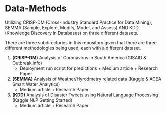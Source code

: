 # Data-Methods
Utilizing CRISP-DM (Cross-Industry Standard Practice for Data Mining), SEMMA (Sample, Explore, Modify, Model, and Assess) AND KDD (Knowledge Discovery in Databases) on three different datasets.

There are three subdirectories in this repository given that there are three different methodologies being used, each with a different dataset. 

1. **(CRISP-DM)** Analysis of Coronavirus in South America (GISAID & Outbreak.info)
   + Deployment run script for predictions + Medium article + Research Paper
3. **(SEMMA)** Analysis of Weather/Hyrodmetry related data (Kaggle & ACEA Smart Water Analytics)
   + Medium article + Research Paper
5. **(KDD)** Analysis of Disaster Tweets using Natural Language Processing (Kaggle NLP Getting Started)
   + Medium article + Research Paper
